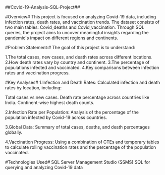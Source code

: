 ##Covid-19-Analysis-SQL-Project##

#Overview#
This project is focused on analyzing Covid-19 data, including infection rates, death rates, and vaccination trends. The dataset consists of two main tables: Covid_deaths and Covid_vaccination. Through SQL queries, the project aims to uncover meaningful insights regarding the pandemic's impact on different regions and continents.

#Problem Statement:#
The goal of this project is to understand:

1.The total cases, new cases, and death rates across different locations.
2.How death rates vary by country and continent.
3.The percentage of populations infected and vaccinated.
4.Key comparisons between infection rates and vaccination progress.

#Key Analyses#
1.Infection and Death Rates: Calculated infection and death rates by location, including:

Total cases vs new cases.
Death rate percentage across countries like India.
Continent-wise highest death counts.

2.Infection Rate per Population: Analysis of the percentage of the population infected by Covid-19 across countries.

3.Global Data: Summary of total cases, deaths, and death percentages globally.

4.Vaccination Progress: Using a combination of CTEs and temporary tables to calculate rolling vaccination rates and the percentage of the population vaccinated.

#Technologies Used#
SQL Server Management Studio (SSMS)
SQL for querying and analyzing Covid-19 data
